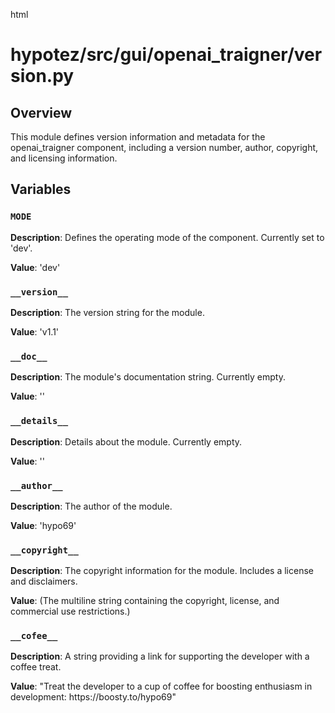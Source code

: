 html
<h1>hypotez/src/gui/openai_trаigner/version.py</h1>

<h2>Overview</h2>
<p>This module defines version information and metadata for the openai_trаigner component, including a version number, author, copyright, and licensing information.</p>

<h2>Variables</h2>

<h3><code>MODE</code></h3>

<p><strong>Description</strong>: Defines the operating mode of the component.  Currently set to 'dev'.</p>

<p><strong>Value</strong>: 'dev'</p>

<h3><code>__version__</code></h3>

<p><strong>Description</strong>: The version string for the module.</p>

<p><strong>Value</strong>: 'v1.1'</p>

<h3><code>__doc__</code></h3>

<p><strong>Description</strong>: The module's documentation string.  Currently empty.</p>

<p><strong>Value</strong>: ''</p>

<h3><code>__details__</code></h3>

<p><strong>Description</strong>:  Details about the module. Currently empty.</p>

<p><strong>Value</strong>: ''</p>

<h3><code>__author__</code></h3>

<p><strong>Description</strong>: The author of the module.</p>

<p><strong>Value</strong>: 'hypo69'</p>

<h3><code>__copyright__</code></h3>

<p><strong>Description</strong>: The copyright information for the module. Includes a license and disclaimers.</p>
<p><strong>Value</strong>:  (The multiline string containing the copyright, license, and commercial use restrictions.)</p>

<h3><code>__cofee__</code></h3>

<p><strong>Description</strong>:  A string providing a link for supporting the developer with a coffee treat.</p>

<p><strong>Value</strong>: "Treat the developer to a cup of coffee for boosting enthusiasm in development: https://boosty.to/hypo69"</p>